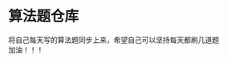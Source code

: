 <!--
 * @Copyright: Shanghai Definesys Company.All rights reserved.
 * @Descripttion: 
 * @Author: jiefeng
 * @Date: 2019-12-19 18:47:55
 * @LastEditors  : jiefeng
 * @LastEditTime : 2019-12-26 10:22:45
 -->
# 算法题仓库
将自己每天写的算法题同步上来，希望自己可以坚持每天都刷几道题  
加油！！！
